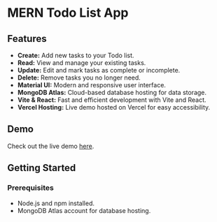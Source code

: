 # MERN Todo List App

## Features

- **Create:** Add new tasks to your Todo list.
- **Read:** View and manage your existing tasks.
- **Update:** Edit and mark tasks as complete or incomplete.
- **Delete:** Remove tasks you no longer need.
- **Material UI:** Modern and responsive user interface.
- **MongoDB Atlas:** Cloud-based database hosting for data storage.
- **Vite & React:** Fast and efficient development with Vite and React.
- **Vercel Hosting:** Live demo hosted on Vercel for easy accessibility.

## Demo

Check out the live demo [here](https://mern-todo-git-master-nallaperumals-projects.vercel.app/).

## Getting Started

### Prerequisites

- Node.js and npm installed.
- MongoDB Atlas account for database hosting.

